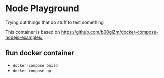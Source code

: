 # Node Playground

Trying out things that do stuff to test something

This container is based on https://github.com/b00giZm/docker-compose-nodejs-examples/

## Run docker container
- `docker-compose build` 
- `docker-compose up`
